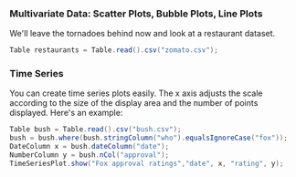 ### Multivariate Data: Scatter Plots, Bubble Plots, Line Plots

We'll leave the tornadoes behind now and look at a restaurant dataset.

```java
Table restaurants = Table.read().csv("zomato.csv");
```

### Time Series

You can create time series plots easily. The x axis adjusts the scale according to the size of the display area and the number of points displayed. Here's an example:



```java
Table bush = Table.read().csv("bush.csv");
bush = bush.where(bush.stringColumn("who").equalsIgnoreCase("fox"));
DateColumn x = bush.dateColumn("date");
NumberColumn y = bush.nCol("approval");
TimeSeriesPlot.show("Fox approval ratings","date", x, "rating", y);
```


